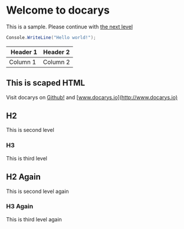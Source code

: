 # Welcome to docarys

This is a sample. Please continue with [the next level](./level1/index.md)

```csharp
Console.WriteLine("Hello world!");
```

| Header 1 | Header 2 |
| -------- | -------- |
| Column 1 | Column 2 |

## This is scaped HTML

Visit docarys on <a href="http://www.docarys.io" target="_blank">Github!</a> and [www.docarys.io](http://www.docarys.io)

## H2

This is second level

### H3

This is third level

## H2 Again

This is second level again

### H3 Again

This is third level again